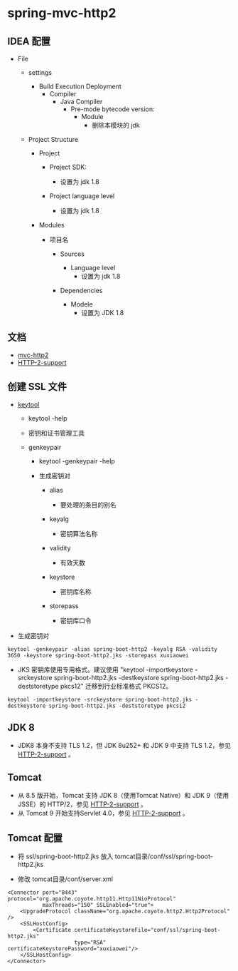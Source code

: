 # spring-mvc-http2

## IDEA 配置

- File
    - settings
        - Build Execution Deployment
            - Compiler
                - Java Compiler
                    - Pre-mode bytecode version:
                        - Module
                            - 删除本模块的 jdk

    - Project Structure
        - Project
            - Project SDK:
                - 设置为 jdk 1.8
            
            - Project language level
                - 设置为 jdk 1.8

        - Modules
            - 项目名
                - Sources
                    - Language level
                        - 设置为 jdk 1.8
                
                - Dependencies
                    - Modele
                        - 设置为 JDK 1.8

## 文档

- [mvc-http2](https://docs.spring.io/spring/docs/current/spring-framework-reference/web.html#mvc-http2)
- [HTTP-2-support](https://github.com/spring-projects/spring-framework/wiki/HTTP-2-support)

## 创建 SSL 文件

- [keytool](https://docs.oracle.com/javase/8/docs/technotes/tools/windows/keytool.html)
    - keytool -help
    - 密钥和证书管理工具
    
    - genkeypair
        - keytool -genkeypair -help
        - 生成密钥对
    
            - alias
                - 要处理的条目的别名
        
            - keyalg
                - 密钥算法名称
        
            - validity
                - 有效天数
            
            - keystore
                - 密钥库名称
            
            - storepass
                - 密钥库口令

- 生成密钥对

~~~
keytool -genkeypair -alias spring-boot-http2 -keyalg RSA -validity 3650 -keystore spring-boot-http2.jks -storepass xuxiaowei
~~~

- JKS 密钥库使用专用格式。建议使用 "keytool -importkeystore -srckeystore spring-boot-http2.jks -destkeystore spring-boot-http2.jks -deststoretype pkcs12" 迁移到行业标准格式 PKCS12。

~~~
keytool -importkeystore -srckeystore spring-boot-http2.jks -destkeystore spring-boot-http2.jks -deststoretype pkcs12
~~~

## JDK 8

- JDK8 本身不支持 TLS 1.2，但 JDK 8u252+ 和 JDK 9 中支持 TLS 1.2，参见 [HTTP-2-support](https://github.com/spring-projects/spring-framework/wiki/HTTP-2-support) 。

## Tomcat

- 从 8.5 版开始，Tomcat 支持 JDK 8（使用Tomcat Native）和 JDK 9（使用JSSE）的 HTTP/2，参见 [HTTP-2-support](https://github.com/spring-projects/spring-framework/wiki/HTTP-2-support) 。
- 从 Tomcat 9 开始支持Servlet 4.0，参见 [HTTP-2-support](https://github.com/spring-projects/spring-framework/wiki/HTTP-2-support) 。

## Tomcat 配置

- 将 ssl/spring-boot-http2.jks 放入 tomcat目录/conf/ssl/spring-boot-http2.jks

- 修改 tomcat目录/conf/server.xml
~~~
<Connector port="8443" protocol="org.apache.coyote.http11.Http11NioProtocol"
           maxThreads="150" SSLEnabled="true">
    <UpgradeProtocol className="org.apache.coyote.http2.Http2Protocol" />
    <SSLHostConfig>
        <Certificate certificateKeystoreFile="conf/ssl/spring-boot-http2.jks"
                     type="RSA" certificateKeystorePassword="xuxiaowei"/>
    </SSLHostConfig>
</Connector>
~~~
